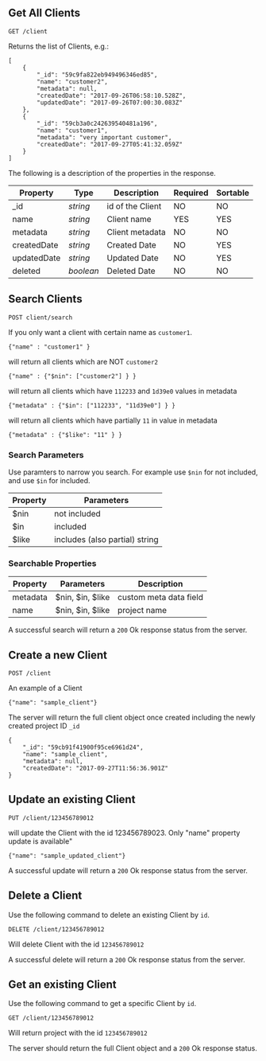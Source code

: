 ## Get All Clients

```
GET /client
```
Returns the list of Clients, e.g.:
```
[
    {
        "_id": "59c9fa822eb949496346ed85",
        "name": "customer2",
        "metadata": null,
        "createdDate": "2017-09-26T06:58:10.528Z",
        "updatedDate": "2017-09-26T07:00:30.083Z"
    },
    {
        "_id": "59cb3a0c242639540481a196",
        "name": "customer1",
        "metadata": "very important customer",
        "createdDate": "2017-09-27T05:41:32.059Z"
    }
]
```
The following is a description of the properties in the response.

Property | Type | Description      | Required | Sortable
--- | --- |------------------|----------| ---
_id | *string* | id of the Client | NO       | NO
name | *string* | Client name      | YES      | YES
metadata | *string* | Client metadata  | NO       | NO
createdDate | *string* | Created Date     | NO       | YES
updatedDate | *string* | Updated Date     | NO       | YES
deleted | *boolean* | Deleted Date     | NO       | NO

## Search Clients
```
POST client/search
```
If you only want a client with certain name as `customer1`.

```
{"name" : "customer1" }
```
will return all clients which are NOT `customer2`
```
{"name" : {"$nin": ["customer2"] } }
```
will return all clients which have `112233` and `1d39e0` values in metadata
```
{"metadata" : {"$in": ["112233", "11d39e0"] } }
```
will return all clients which have partially `11` in value in metadata
```
{"metadata" : {"$like": "11" } }
```

### Search Parameters
Use paramters to narrow you search. For example use `$nin` for not included, and use `$in` for included.

Property | Parameters
--- | ---
$nin | not included
$in | included
$like | includes (also partial) string

### Searchable Properties
Property | Parameters       | Description
--- |------------------| ---
metadata | $nin, $in, $like | custom meta data field
name | $nin, $in, $like      | project name

A successful search will return a `200` Ok response status from the server.

## Create a new Client
```
POST /client
```
An example of a Client
```
{"name": "sample_client"}
```
The server will return the full client object once created including the newly created project ID `_id`
```
{
    "_id": "59cb91f41900f95ce6961d24",
    "name": "sample_client",
    "metadata": null,    
    "createdDate": "2017-09-27T11:56:36.901Z"
}
```
## Update an existing Client
```
PUT /client/123456789012
```
will update the Client with the id 123456789023. Only "name" property update is available"
```
{"name": "sample_updated_client"}
```
A successful update will return a `200` Ok response status from the server.
## Delete a Client
Use the following command to delete an existing Client by `id`.
```
DELETE /client/123456789012
```
Will delete Client with the id `123456789012`

A successful delete will return a `200` Ok response status from the server.
## Get an existing Client
Use the following command to get a specific Client by `id`.
```
GET /client/123456789012
```
Will return project with the id `123456789012`

The server should return the full Client object and a `200` Ok response status.
